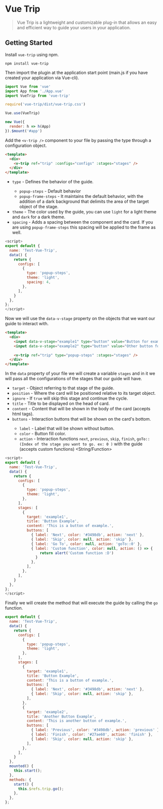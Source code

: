 # Vue Trip

> Vue Trip is a lightweight and customizable plug-in that allows an easy and efficient way to guide your users in your application.

## Getting Started

Install `vue-trip` using npm.

```
npm install vue-trip
```

Then import the plugin at the application start point (main.js if you have created your application via Vue-cli).

```javascript
import Vue from 'vue'
import App from './App.vue'
import VueTrip from 'vue-trip'

require('vue-trip/dist/vue-trip.css')

Vue.use(VueTrip)

new Vue({
  render: h => h(App)
}).$mount('#app')
```

Add the `<v-trip />` component to your file by passing the type through a configuration object.

```html
<template>
  <div> 
    <v-trip ref="trip" :configs="configs" :stages="stages" />
  </div>
</template>
```

* `type`                - Defines the behavior of the guide. <String>
  * `popup-steps`       - Default behavior
  * `popup-frame-steps` - It maintains the default behavior, with the addition of a dark background that delimits the area of ​​the target object of the stage.
* `theme`               - The color used by the guide, you can use `light` for a light theme and `dark` for a dark theme. <String>
* `spacing`             - Adds a spacing between the component and the card. If you are using `popup-frame-steps` this spacing will be applied to the frame as well. <Integer>

```javascript
<script>
export default {
  name: 'Test-Vue-Trip',
  data() {
    return {
      configs: [
        {
          type: 'popup-steps',
          theme: 'light',
          spacing: 4,
        },
      ],
    }
  },
};
</script>
```

Now we will use the `data-v-stage` property on the objects that we want our guide to interact with.

```html
<template>
  <div>
    <input data-v-stage="example1" type="button" value="Button for example" />
    <input data-v-stage="example2" type="button" value="Other button for example" />
  
    <v-trip ref="trip" type="popup-steps" :stages="stages" />
  </div>
</template>
```
In the `data` property of your file we will create a variable `stages` and in it we will pass all the configurations of the stages that our guide will have.

* `target`    - Object referring to that stage of the guide. <String>
* `position`  - Where the card will be positioned relative to its target object. <String>
* `ignore`    - If `true` will skip this stage and continue the cycle. <Boolean>
* `title`     - Title to be displayed on the head of card. <String>
* `content`   - Content that will be shown in the body of the card (accepts html tags). <String>
* `buttons`   - Interaction buttons that will be shown on the card's bottom. <Collection>
  * `label`   - Label that will be shown without button. <String>
  * `color`   - Button fill color. <String>
  * `action`  - Interaction functions `next`, `previous`, `skip`, `finish`, `goTo::(Index of the stage you want to go. ex: 0 )` with the guide (accepts custom functions) <String/Function>

```javascript
<script>
export default {
  name: 'Test-Vue-Trip',
  data() {
    return {
      configs: [
        {
          type: 'popup-steps',
          theme: 'light',
        },
      ],
      stages: [
        {
          target: 'example1',
          title: 'Button Example',
          content: 'This is a button of example.',
          buttons: [
            { label: 'Next', color: '#3498db', action: 'next' },
            { label: 'Skip', color: null, action: 'skip' },
            { label: 'Go To', color: null, action: 'goTo::0' },
            { label: 'Custom function', color: null, action: () => {
                return alert('Custom function :D')
              }
            },
          ],
        },
      ],
    }
  },
};
</script>
```
Finally we will create the method that will execute the guide by calling the `go` function.

```javascript
export default {
  name: 'Test-Vue-Trip',
  data() {
    return {
      configs: [
        {
          type: 'popup-steps',
          theme: 'light',
        },
      ],
      stages: [
        {
          target: 'example1',
          title: 'Button Example',
          content: 'This is a button of example.',
          buttons: [
            { label: 'Next', color: '#3498db', action: 'next' },
            { label: 'Skip', color: null, action: 'skip' },
          ],
        },
        {
          target: 'example2',
          title: 'Another Button Example',
          content: 'This is another button of example.',
          buttons: [
            { label: 'Previous', color: '#3498db', action: 'previous' },
            { label: 'Finish', color: '#27ae60', action: 'finish' },
            { label: 'Skip', color: null, action: 'skip' },
          ],
        },
      ],
    }
  },
  mounted() {
    this.start();
  },
  methods: {
    start() {
      this.$refs.trip.go();
    },
  },
};
```
